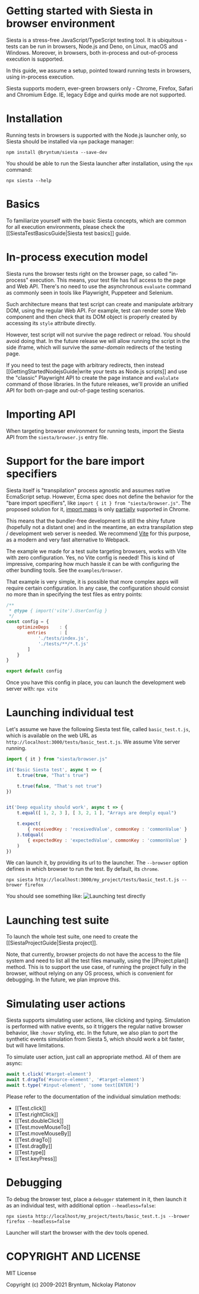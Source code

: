 Getting started with Siesta in browser environment
================================================

Siesta is a stress-free JavaScript/TypeScript testing tool. It is ubiquitous - tests can be run in browsers, Node.js and Deno, on Linux, macOS and Windows.
Moreover, in browsers, both in-process and out-of-process execution is supported.

In this guide, we assume a setup, pointed toward running tests in browsers, using in-process execution.

Siesta supports modern, ever-green browsers only - Chrome, Firefox, Safari and Chromium Edge. IE, legacy Edge and quirks mode are not supported.

Installation
============

Running tests in browsers is supported with the Node.js launcher only, so Siesta should be installed via `npm` package manager:

```shell
npm install @bryntum/siesta --save-dev
```

You should be able to run the Siesta launcher after installation, using the `npx` command:

```shell
npx siesta --help
```

Basics
======

To familiarize yourself with the basic Siesta concepts, which are common for all execution environments, please check the [[SiestaTestBasicsGuide|Siesta test basics]] guide. 


In-process execution model
==================

Siesta runs the browser tests right on the browser page, so called "in-process" execution. This means, your test file has full access to the page and Web API. There's no need to use the asynchronous `evaluate` command as commonly seen in tools like Playwright, Puppeteer and Selenium. 

Such architecture means that test script can create and manipulate arbitrary DOM, using the regular Web API. For example, test can render some Web component and then check that its DOM object is properly created by accessing its `style` attribute directly.

However, test script will not survive the page redirect or reload. You should avoid doing that. In the future release we will allow running the script in the side iframe, which will survive the *same-domain* redirects of the testing page.

If you need to test the page with arbitrary redirects, then instead [[GettingStartedNodejsGuide|write your tests as Node.js scripts]] and use the "classic" Playwright API to create the page instance and `evalulate` command of those libraries. In the future releases, we'll provide an unified API for both on-page and out-of-page testing scenarios.


Importing API
=============

When targeting browser environment for running tests, import the Siesta API from the `siesta/browser.js` entry file.


Support for the bare import specifiers
=================================

Siesta itself is "transpilation" process agnostic and assumes native EcmaScript setup. However, Ecma spec does not define the behavior for the "bare import specifiers", like `import { it } from "siesta/browser.js"`. The proposed solution for it, [import maps](https://github.com/WICG/import-maps) is only [partially](https://github.com/WICG/import-maps/issues/235) supported in Chrome. 

This means that the bundler-free development is still the shiny future (hopefully not a distant one) and in the meantime, an extra transpilation step / development web server is needed. We recommend [Vite](https://vitejs.dev/) for this purpose, as a modern and very fast alternative to Webpack.

The example we made for a test suite targeting browsers, works with Vite with zero configuration. Yes, no Vite config is needed! This is kind of impressive, comparing how much hassle it can be with configuring the other bundling tools. See the `examples/browser`.

That example is very simple, it is possible that more complex apps will require certain configuration. 
In any case, the configuration should consist no more than in specifying the test files as entry points:

```javascript
/**
 * @type { import('vite').UserConfig }
 */
const config = {
    optimizeDeps    : {
        entries     : [
            './tests/index.js',
            './tests/**/*.t.js'
        ]
    }
}

export default config
```

Once you have this config in place, you can launch the development web server with: `npx vite`

Launching individual test
=========================

Let's assume we have the following Siesta test file, called `basic_test.t.js`, which is available on the web URL as `http://localhost:3000/tests/basic_test.t.js`. We assume Vite server running. 

```javascript
import { it } from "siesta/browser.js"

it('Basic Siesta test', async t => {
    t.true(true, "That's true")

    t.true(false, "That's not true")
})


it('Deep equality should work', async t => {
    t.equal([ 1, 2, 3 ], [ 3, 2, 1 ], "Arrays are deeply equal")

    t.expect(
        { receivedKey : 'receivedValue', commonKey : 'commonValue' }
    ).toEqual(
        { expectedKey : 'expectedValue', commonKey : 'commonValue' }
    )
})
```

We can launch it, by providing its url to the launcher. The `--browser` option defines in which browser to run the test. By default, its `chrome`.

```shell
npx siesta http://localhost:3000/my_project/tests/basic_test.t.js --brower firefox
```

You should see something like:
![Launching test directly](media://getting_started_browser/getting_started_browser_1.jpg)


Launching test suite
====================

To launch the whole test suite, one need to create the [[SiestaProjectGuide|Siesta project]].

Note, that currently, browser projects do not have the access to the file system and need to list all the test files manually, using the [[Project.plan]] method. This is to support the use case, of running the project fully in the browser, without relying on any OS process, which is convenient for debugging. In the future, we plan improve this.


Simulating user actions
=======================

Siesta supports simulating user actions, like clicking and typing. Simulation is performed with native events, so it triggers
the regular native browser behavior, like `:hover` styling, etc. In the future, we also plan to port the synthetic events
simulation from Siesta 5, which should work a bit faster, but will have limitations.

To simulate user action, just call an appropriate method. All of them are async:

```javascript
await t.click('#target-element')
await t.dragTo('#source-element', '#target-element')
await t.type('#input-element', 'some text[ENTER]')
```

Please refer to the documentation of the individual simulation methods:
- [[Test.click]]
- [[Test.rightClick]]
- [[Test.doubleClick]]
- [[Test.moveMouseTo]]
- [[Test.moveMouseBy]]
- [[Test.dragTo]]
- [[Test.dragBy]]
- [[Test.type]]
- [[Test.keyPress]] 


Debugging
=========

To debug the browser test, place a `debugger` statement in it, then launch it as an individual test, with additional option `--headless=false`: 

```shell
npx siesta http://localhost/my_project/tests/basic_test.t.js --brower firefox --headless=false
```

Launcher will start the browser with the dev tools opened. 

COPYRIGHT AND LICENSE
=================

MIT License

Copyright (c) 2009-2021 Bryntum, Nickolay Platonov
